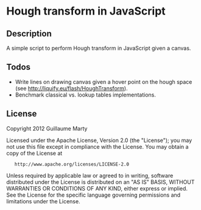 # Hough transform in JavaScript

## Description

A simple script to perform Hough transform in JavaScript given a canvas.

## Todos

* Write lines on drawing canvas given a hover point on the hough space (see http://liquify.eu/flash/HoughTransform).
* Benchmark classical vs. lookup tables implementations.

## License

  Copyright 2012 Guillaume Marty

   Licensed under the Apache License, Version 2.0 (the "License");
   you may not use this file except in compliance with the License.
   You may obtain a copy of the License at

       http://www.apache.org/licenses/LICENSE-2.0

   Unless required by applicable law or agreed to in writing, software
   distributed under the License is distributed on an "AS IS" BASIS,
   WITHOUT WARRANTIES OR CONDITIONS OF ANY KIND, either express or implied.
   See the License for the specific language governing permissions and
   limitations under the License.
